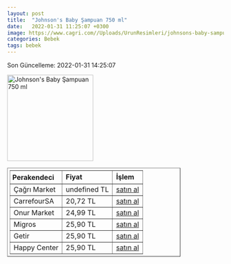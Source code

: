 ```yaml
---
layout: post
title:  "Johnson's Baby Şampuan 750 ml"
date:   2022-01-31 11:25:07 +0300
image: https://www.cagri.com//Uploads/UrunResimleri/johnsons-baby-sampuan-750-ml-78f6.jpg
categories: Bebek
tags: bebek
---
```


Son Güncelleme: 2022-01-31 14:25:07

<img src="https://www.cagri.com//Uploads/UrunResimleri/johnsons-baby-sampuan-750-ml-78f6.jpg" width="200" alt="Johnson's Baby Şampuan 750 ml" />

<table border="1" style="padding: 5px;width:80%;">
  <tr>
    <td style="padding: 5px;"><strong>Perakendeci</strong></td>
    <td><strong>Fiyat</strong></td>
    <td><strong>İşlem</strong></td>
  </tr>
  <tr>
              <td>Çağrı Market</td>
              <td>undefined TL</td>
              <td style="text-align:center;"><a target="_blank" href="https://www.cagri.com/johnsons-baby-sampuan-750-ml">satın al</a></td>
            </tr><tr>
              <td>CarrefourSA</td>
              <td>20,72 TL</td>
              <td style="text-align:center;"><a target="_blank" href="https://www.carrefoursa.com/johnson-s-baby-sampuan-750-ml-p-30051172">satın al</a></td>
            </tr><tr>
              <td>Onur Market</td>
              <td>24,99 TL</td>
              <td style="text-align:center;"><a target="_blank" href="https://www.onurmarket.com/product/johnsons-sampuan-750ml/894fe092-8ce7-4306-bd32-c06e28d53581">satın al</a></td>
            </tr><tr>
              <td>Migros</td>
              <td>25,90 TL</td>
              <td style="text-align:center;"><a target="_blank" href="https://www.migros.com.tr/johnsons-bebek-sampuani-750-ml-p-1e22da1">satın al</a></td>
            </tr><tr>
              <td>Getir</td>
              <td>25,90 TL</td>
              <td style="text-align:center;"><a target="_blank" href="https://getir.com/urun/johnson-s-baby-sampuan-137UovsCdG/">satın al</a></td>
            </tr><tr>
              <td>Happy Center</td>
              <td>25,90 TL</td>
              <td style="text-align:center;"><a target="_blank" href="https://www.happycenter.com.tr/Jb_Sampuan_800_Ml">satın al</a></td>
            </tr>
</table>

